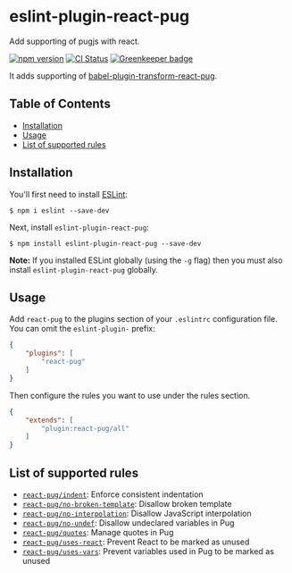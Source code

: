 # eslint-plugin-react-pug

Add supporting of pugjs with react.

[![npm version](https://img.shields.io/npm/v/eslint-plugin-react-pug.svg?longCache)](https://www.npmjs.com/package/eslint-plugin-react-pug) [![CI Status](https://img.shields.io/circleci/project/github/ezhlobo/eslint-plugin-react-pug/master.svg?longCache)](https://circleci.com/gh/ezhlobo/eslint-plugin-react-pug/tree/master) [![Greenkeeper badge](https://badges.greenkeeper.io/ezhlobo/eslint-plugin-react-pug.svg)](https://greenkeeper.io/)

It adds supporting of [babel-plugin-transform-react-pug](https://github.com/pugjs/babel-plugin-transform-react-pug).

## Table of Contents

* [Installation](#installation)
* [Usage](#usage)
* [List of supported rules](#list-of-supported-rules)

## Installation

You'll first need to install [ESLint](http://eslint.org):

```
$ npm i eslint --save-dev
```

Next, install `eslint-plugin-react-pug`:

```
$ npm install eslint-plugin-react-pug --save-dev
```

**Note:** If you installed ESLint globally (using the `-g` flag) then you must also install `eslint-plugin-react-pug` globally.

## Usage

Add `react-pug` to the plugins section of your `.eslintrc` configuration file. You can omit the `eslint-plugin-` prefix:

```json
{
    "plugins": [
        "react-pug"
    ]
}
```

Then configure the rules you want to use under the rules section.

```json
{
    "extends": [
        "plugin:react-pug/all"
    ]
}
```

## List of supported rules

* [`react-pug/indent`](./docs/rules/indent.md): Enforce consistent indentation
* [`react-pug/no-broken-template`](./docs/rules/no-broken-template.md): Disallow broken template
* [`react-pug/no-interpolation`](./docs/rules/no-interpolation.md): Disallow JavaScript interpolation
* [`react-pug/no-undef`](./docs/rules/no-undef.md): Disallow undeclared variables in Pug
* [`react-pug/quotes`](./docs/rules/quotes.md): Manage quotes in Pug
* [`react-pug/uses-react`](./docs/rules/uses-react.md): Prevent React to be marked as unused
* [`react-pug/uses-vars`](./docs/rules/uses-vars.md): Prevent variables used in Pug to be marked as unused
